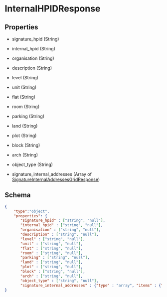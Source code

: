 # InternalHPIDResponse
## Properties
- signature_hpid (String)

   
- internal_hpid (String)

   
- organisation (String)

   
- description (String)

   
- level (String)

   
- unit (String)

   
- flat (String)

   
- room (String)

   
- parking (String)

   
- land (String)

   
- plot (String)

   
- block (String)

   
- arch (String)

   
- object_type (String)

   
- signature_internal_addresses (Array of [SignatureInternalAddressesGridResponse](SignatureInternalAddressesGridResponse.md))

   

## Schema
```json
{
    "type":"object",
    "properties": {
       "signature_hpid" : ["string", "null"],
       "internal_hpid" : ["string", "null"],
       "organisation" : ["string", "null"],
       "description" : ["string", "null"],
       "level" : ["string", "null"],
       "unit" : ["string", "null"],
       "flat" : ["string", "null"],
       "room" : ["string", "null"],
       "parking" : ["string", "null"],
       "land" : ["string", "null"],
       "plot" : ["string", "null"],
       "block" : ["string", "null"],
       "arch" : ["string", "null"],
       "object_type" : ["string", "null"],
       "signature_internal_addresses" : {"type" : "array", "items" : {"$ref" : "/schemas/SignatureInternalAddressesGrid"}
}
```

